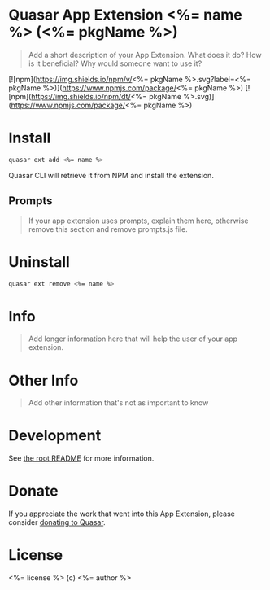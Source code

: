# Quasar App Extension <%= name %> (<%= pkgName %>)

> Add a short description of your App Extension. What does it do? How is it beneficial? Why would someone want to use it?

[![npm](https://img.shields.io/npm/v/<%= pkgName %>.svg?label=<%= pkgName %>)](https://www.npmjs.com/package/<%= pkgName %>)
[![npm](https://img.shields.io/npm/dt/<%= pkgName %>.svg)](https://www.npmjs.com/package/<%= pkgName %>)

# Install

```bash
quasar ext add <%= name %>
```

Quasar CLI will retrieve it from NPM and install the extension.

## Prompts

> If your app extension uses prompts, explain them here, otherwise remove this section and remove prompts.js file.

# Uninstall

```bash
quasar ext remove <%= name %>
```

# Info

> Add longer information here that will help the user of your app extension.

# Other Info

> Add other information that's not as important to know

# Development

See [the root README](../README.md) for more information.

# Donate

If you appreciate the work that went into this App Extension, please consider [donating to Quasar](https://donate.quasar.dev).

# License

<%= license %> (c) <%= author %>
